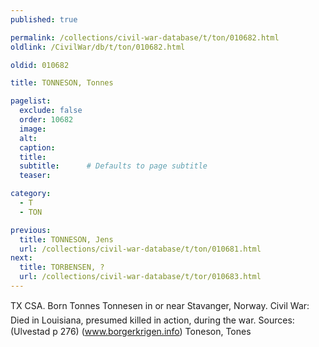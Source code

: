 ```yaml
---
published: true

permalink: /collections/civil-war-database/t/ton/010682.html
oldlink: /CivilWar/db/t/ton/010682.html

oldid: 010682

title: TONNESON, Tonnes

pagelist:
  exclude: false
  order: 10682
  image: 
  alt:
  caption:
  title:
  subtitle:      # Defaults to page subtitle
  teaser:

category: 
  - T 
  - TON

previous:
  title: TONNESON, Jens
  url: /collections/civil-war-database/t/ton/010681.html  
next:
  title: TORBENSEN, ?
  url: /collections/civil-war-database/t/tor/010683.html   
---
```

TX CSA. Born &#147;Tonnes Tonnesen&#148; in or near Stavanger, Norway. Civil War: Died in Louisiana, presumed killed in action, during the war. Sources: (Ulvestad p 276) (www.borgerkrigen.info) &#147;Toneson, Tones&#148;